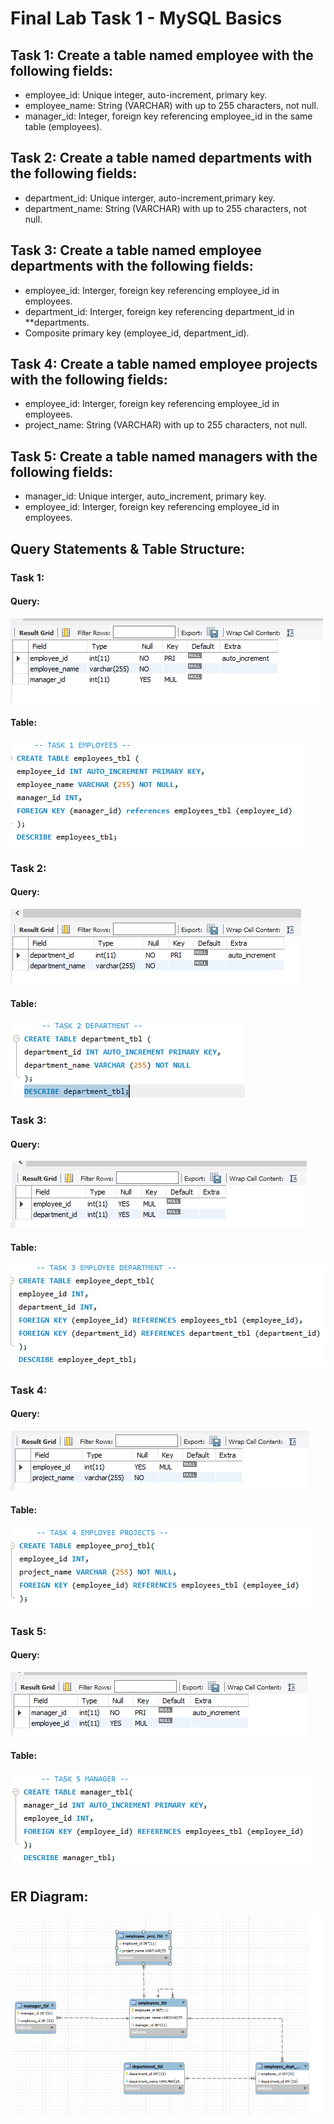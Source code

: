 # Final Lab Task 1 - MySQL Basics

## Task 1: Create a table named employee with the following fields:
- employee_id: Unique integer, auto-increment, primary key.
- employee_name: String (VARCHAR) with up to 255 characters, not null.
- manager_id: Integer, foreign key referencing employee_id in the same table (employees).
## Task 2: Create a table named departments with the following fields:
- department_id: Unique interger, auto-increment,primary key.
- department_name: String (VARCHAR) with up to 255 characters, not null.
## Task 3: Create a table named employee departments with the following fields:
- employee_id: Interger, foreign key referencing employee_id in employees.
- department_id: Interger, foreign key referencing department_id in **departments.
- Composite primary key (employee_id, department_id).
## Task 4: Create a table named employee projects with the following fields:
- employee_id: Interger, foreign key referencing employee_id in employees.
- project_name: String (VARCHAR) with up to 255 characters, not null.
## Task 5: Create a table named managers with the following fields:
- manager_id: Unique interger, auto_increment, primary key.
- employee_id: Interger, foreign key referencing employee_id in employees.

## Query Statements & Table Structure:
### Task 1:
#### Query:
![screenshot](Images/TASK1.PNG)
#### Table:
![screenshot](Images/TAble1.PNG)
### Task 2:
#### Query:
![screenshot](Images/task2.PNG)
#### Table:
![screenshot](Images/Table2.PNG)
### Task 3:
#### Query:
![screenshot](Images/task3.PNG)
#### Table:
![screenshot](Images/TAble3.PNG)
### Task 4:
#### Query:
![screenshot](Images/task4.PNG)
#### Table:
![screenshot](Images/TAble4.PNG)
### Task 5:
#### Query:
![screenshot](Images/task5.PNG)
#### Table:
![screenshot](Images/table5.PNG)
## ER Diagram:
![screenshot](Images/er.PNG)
